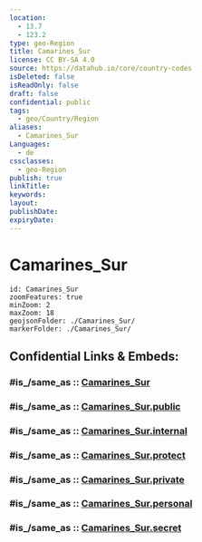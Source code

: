 ```yaml
---
location:
  - 13.7
  - 123.2
type: geo-Region
title: Camarines_Sur
license: CC BY-SA 4.0
source: https://datahub.io/core/country-codes
isDeleted: false
isReadOnly: false
draft: false
confidential: public
tags:
  - geo/Country/Region
aliases:
  - Camarines_Sur
Languages:
  - de
cssclasses:
  - geo-Region
publish: true
linkTitle:
keywords:
layout:
publishDate:
expiryDate:
---
```


# Camarines_Sur

```leaflet
id: Camarines_Sur
zoomFeatures: true 
minZoom: 2 
maxZoom: 18
geojsonFolder: ./Camarines_Sur/
markerFolder: ./Camarines_Sur/
```


## Confidential Links & Embeds: 

### #is_/same_as :: [Camarines_Sur](/_Standards/Earth/Continent/Asia/Asia~South~East/Malay_Archipelago/Philippines/Regions~Philippines/Camarines_Sur.md) 

### #is_/same_as :: [Camarines_Sur.public](/_public/Earth/Continent/Asia/Asia~South~East/Malay_Archipelago/Philippines/Regions~Philippines/Camarines_Sur.public.md) 

### #is_/same_as :: [Camarines_Sur.internal](/_internal/Earth/Continent/Asia/Asia~South~East/Malay_Archipelago/Philippines/Regions~Philippines/Camarines_Sur.internal.md) 

### #is_/same_as :: [Camarines_Sur.protect](/_protect/Earth/Continent/Asia/Asia~South~East/Malay_Archipelago/Philippines/Regions~Philippines/Camarines_Sur.protect.md) 

### #is_/same_as :: [Camarines_Sur.private](/_private/Earth/Continent/Asia/Asia~South~East/Malay_Archipelago/Philippines/Regions~Philippines/Camarines_Sur.private.md) 

### #is_/same_as :: [Camarines_Sur.personal](/_personal/Earth/Continent/Asia/Asia~South~East/Malay_Archipelago/Philippines/Regions~Philippines/Camarines_Sur.personal.md) 

### #is_/same_as :: [Camarines_Sur.secret](/_secret/Earth/Continent/Asia/Asia~South~East/Malay_Archipelago/Philippines/Regions~Philippines/Camarines_Sur.secret.md)

